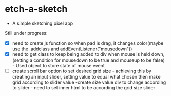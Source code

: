 # etch-a-sketch
- A simple sketching pixel app

Still under progress:
- [x] need to create js function so when pad is drag, it changes color(maybe use the .addclass and addEventListener("mousedown"))
- [x] need to get class to keep being added to div when mouse is held down, (setting a condition for mousedown to be true and mouseup to be false) 
        - Used object to store state of mouse event
- [ ] create scroll bar option to set desired grid size
        - achieving this by creating an input slider, setting value to equal what chosen then make grid according to slider value
                -create size value div to change according to slider
        - need to set inner html to be according the grid size slider